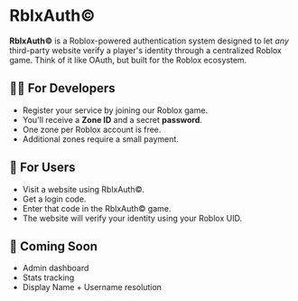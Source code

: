 # RblxAuth©

**RblxAuth©** is a Roblox-powered authentication system designed to let *any* third-party website verify a player's identity through a centralized Roblox game. Think of it like OAuth, but built for the Roblox ecosystem.

## 🧑‍💻 For Developers
- Register your service by joining our Roblox game.
- You'll receive a **Zone ID** and a secret **password**.
- One zone per Roblox account is free.
- Additional zones require a small payment.

## 👤 For Users
- Visit a website using RblxAuth©.
- Get a login code.
- Enter that code in the RblxAuth© game.
- The website will verify your identity using your Roblox UID.

## 🚀 Coming Soon
- Admin dashboard
- Stats tracking
- Display Name + Username resolution
